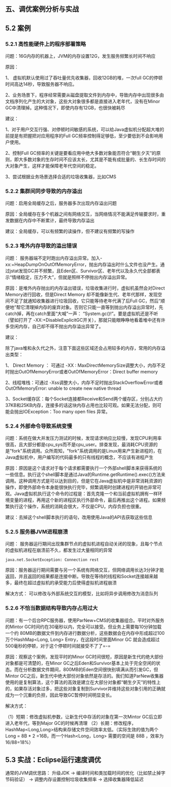## 五、调优案例分析与实战

## 5.2 案例

### 5.2.1 高性能硬件上的程序部署策略

问题：16G内存的机器上，JVM的内存设置12G，发生服务频繁长时间不响应

原因：

1、 虚拟机默认使用过了吞吐量优先收集器，回收12GB的堆，一次full GC的停顿时间高达14秒，导致服务器不响应。

2、业务场景下，程序经常需要从磁盘提取文件到内存中，导致内存中出现很多由文档序列化产生的大对象，这些大对象很多都是直接进入老年代，没有在Minor GC中清理掉。这种情况下，即使内存有12GB，也很快被耗尽

建议：

1、对于用户交互行强、对停顿时间敏感的系统，可以给Java虚拟机分配超大堆的前提是有把握把对应用程序的Full GC频率控制得足够低，至少要低到不会影响用户使用。

2、控制Full GC频率的关键是要看应用中绝大多数对象能否符合“朝生夕灭”的原则，即大多数对象的生存时间不应该太长，尤其是不能有成批量的、长生存时间的大对象产生，这样才能保障老年代空间的稳定。

3、尝试根据业务场景选择合适的垃圾收集器，比如CMS

### 5.2.2 集群间同步导致的内存溢出



问题：启用全局缓存之后，服务器多次出现内存溢出问题

原因：全局缓存在多个机器之间有网络交互，当网络情况不能满足传输要求时，重发数据在内存中不断累计，最终导致内存溢出

建议：全局缓存，可以有频繁的读操作，但不建议有频繁的写操作

### 5.2.3 堆外内存导致的溢出错误



问题： 服务器端不定时跑出内存溢出异常。加入-xx:+HeapDumpOnOutOfMemoryError，抛出内存溢出时什么文件也没产生。通过jstat发现GC并不频繁，且Eden区、Survivor区、老年代以及永久代全部都表示“情绪稳定，压力不大”，但就是照样不停抛出内存溢出异常。

原因：是堆外内存抛出的内存溢出错误，垃圾收集进行时，虚拟机虽然会对Direct Memory进行回收，但是Direct Memory 却不能像新生代、老年代那样，发现空间不足了就通知收集器进行垃圾回收，它只能等待老年代满了后Full GC，然后“顺便地”帮它清理掉内存的废弃对象。否则它只能一直等到抛出内存溢出异常时，先catch掉，再在catch里面“大喊”一声： “System.gc()!”。要是虚拟机还是不听（譬如打开了 -XX:+DisableExplicitGC开关），那就只能眼睁睁地看着堆中还有许多空闲内存，自己却不得不抛出内存溢出异常了。

建议：

除了java堆和永久代之外，注意下面这些区域还会占用较多的内存，常用的内存溢出类型：

1、 Direct Memory ： 可通过 -XX : MaxDirectMemorySize调整大小，内存不足时抛出OutOfMemoryError或者OutOfMemoryError：Direct buffer memory 

2、线程堆栈：可通过 -Xss调整大小，内存不足时抛出StackOverflowError或者OutOfMemoryError: unable to create new native thread 

3、Socket缓存区：每个Socket连接都Receive和Send两个缓存区，分别占大约37KB和25KB内存，连接多的话这块内存占用也比较可观。如果无法分配，则可能会抛出IOException：Too many open files 异常。

### 5.2.4 外部命令导致系统变慢

问题：系统在做大并发压力测试的时候，发现请求响应比较慢，发现CPU利用率很高，且大部分都是cpu_sys而不是cpu_user。排查发现，最消耗CPU资源的是"fork"系统调用。众所周知，"fork"系统调用的是Linux用来产生新进程的，在Java虚拟机中，用户编写的代码最多的只有线程的概念，不应该有进程产生

原因：原因是这个请求对于每个请求都需要执行一个外部shell脚本来获得系统的一些信息。执行这个shell脚本是通过Java的Runtime.getRuntime().exec()方法来调用。这种调用方式是可以达到目的，但是它在Java虚拟机中是非常消耗资源的操作，即使外部命令本身能很快执行完毕，频繁调用时创建进程的开销也非常可观。Java虚拟机执行这个命令的过程是：首先克隆一个和当前虚拟机拥有一样环境变量的进程，再用这个新的进程区执行外部命令，最后再推出这个进程。如果频繁执行这个操作，系统的消耗会很大，不仅是CPU，内存负担也很重。

建议：去掉这个shell脚本执行的语句，改用使用Java的API去获取这些信息

### 5.2.5 服务器JVM进程崩溃

问题： 服务器运行期间出现集群节点的虚拟机进程自动关闭的现象，且每个节点的虚拟机进程在崩溃前不久，都发生过大量相同的异常

```
java.net.SocketException: Connection rest
```

原因：服务器运行期间需要与另一个系统有网络交互，但网络调用长达3分钟才能返回，并且返回的结果都是连接中断。导致在等待的线程和Socket连接越来越多，最终在超过虚拟机的承受能力后使得虚拟机进程崩溃

解决方式： 可以修改与外部系统交互的模型，比如将异步调用修改为消息队列

### 5.2.6 不恰当数据结构导致内存占用过大

问题：有一个后台RPC服务器，使用ParNew+CMS的收集器组合。平时对外服务的Mintor GC时间约在30毫秒以内，完全可以接受。但业务上需要每10分钟加载一个约 80MB的数据文件到内存进行数据分析，这些数据会在内存中形成超过100万个HashMap<Long, Long> Entry，在这段时间里面Minor GC 就会造成超过500毫秒的停顿，对于这个停顿时间就接受不了了=-=

原因：观察这个案例，发现平时的Minor GC时间很短，原因是新生代的绝大部份对象都是可清楚的，在Minor GC之后Eden和Survivor基本上处于完全空闲的状态。而在分析数据文件期间，800MB的Eden空间很快别填满从而引发GC，但Mintor GC之后，新生代中绝大部份对象依然是存活的。我们知道ParNew收集器使用的是复制算法，这个算法的高效是建立在大部分对象都“朝生夕灭”的特性上的，如果存活对象过多，把这些对象复制到Survivor并维持这些对象引用的正确就成为一个沉重的负担，因此导致GC暂停时间明显变长。

解决方式：

（1）短期：修改虚拟机参数，让新生代中存活的对象在第一次Mintor GC后立即进入老年代，等到Major GC的时候再清理
（2）长期：修改程序，HashMap<Long,Long>结构来存储文件空间效率太低。（实际生效的值为两个Long = 8B * 2 =16B，而一个Hash<Long，Long> 需要的空间是 88B ，效率为 16/88=18%）

## 5.3 实战：Eclipse运行速度调优

通常的JVM调优思路：  升级JDK ->  编译时间和类加载时间的优化（比如禁止掉字节码验证） -> 调整内存设置控制垃圾收集频率 -> 选择收集器降低延迟